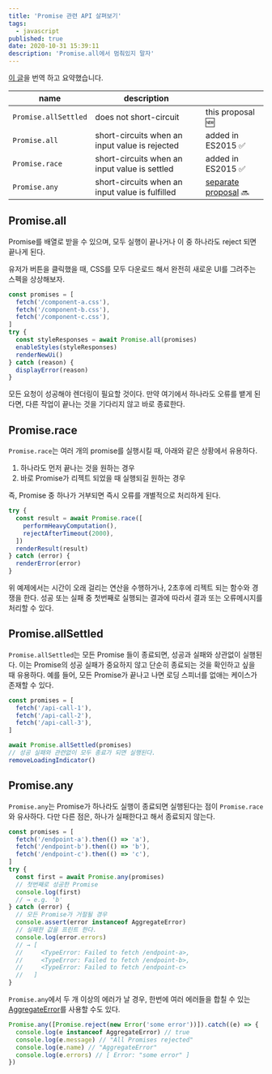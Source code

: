 ```yaml
---
title: 'Promise 관련 API 살펴보기'
tags:
  - javascript
published: true
date: 2020-10-31 15:39:11
description: 'Promise.all에서 멈춰있지 말자'
---
```


[이 글](https://v8.dev/features/promise-combinators)을 번역 하고 요약했습니다.

| name                 | description                                     |                                                                      |
| -------------------- | ----------------------------------------------- | -------------------------------------------------------------------- |
| `Promise.allSettled` | does not short-circuit                          | this proposal 🆕                                                     |
| `Promise.all`        | short-circuits when an input value is rejected  | added in ES2015 ✅                                                   |
| `Promise.race`       | short-circuits when an input value is settled   | added in ES2015 ✅                                                   |
| `Promise.any`        | short-circuits when an input value is fulfilled | [separate proposal](https://github.com/tc39/proposal-promise-any) 🔜 |

## Promise.all

Promise를 배열로 받을 수 있으며, 모두 실행이 끝나거나 이 중 하나라도 reject 되면 끝나게 된다.

유저가 버튼을 클릭했을 때, CSS를 모두 다운로드 해서 완전히 새로운 UI를 그려주는 스펙을 상상해보자.

```javascript
const promises = [
  fetch('/component-a.css'),
  fetch('/component-b.css'),
  fetch('/component-c.css'),
]
try {
  const styleResponses = await Promise.all(promises)
  enableStyles(styleResponses)
  renderNewUi()
} catch (reason) {
  displayError(reason)
}
```

모든 요청이 성공해야 렌더링이 필요할 것이다. 만약 여기에서 하나라도 오류를 뱉게 된다면, 다른 작업이 끝나는 것을 기다리지 않고 바로 종료한다.

## Promise.race

`Promise.race`는 여러 개의 promise를 실행시킬 때, 아래와 같은 상황에서 유용하다.

1. 하나라도 먼저 끝나는 것을 원하는 경우
2. 바로 Promise가 리젝트 되었을 때 실행되길 원하는 경우

즉, Promise 중 하나가 거부되면 즉시 오류를 개별적으로 처리하게 된다.

```javascript
try {
  const result = await Promise.race([
    performHeavyComputation(),
    rejectAfterTimeout(2000),
  ])
  renderResult(result)
} catch (error) {
  renderError(error)
}
```

위 예제에서는 시간이 오래 걸리는 연산을 수행하거나, 2초후에 리젝트 되는 함수와 경쟁을 한다. 성공 또는 실패 중 첫번째로 실행되는 결과에 따라서 결과 또는 오류메시지를 처리할 수 있다.

## Promise.allSettled

`Promise.allSettled`는 모든 Promise 들이 종료되면, 성공과 실패와 상관없이 실행된다.
이는 Promise의 성공 실패가 중요하지 않고 단순히 종료되는 것을 확인하고 싶을 때 유용하다. 예를 들어, 모든 Promise가 끝나고 나면 로딩 스피너를 없애는 케이스가 존재할 수 있다.

```javascript
const promises = [
  fetch('/api-call-1'),
  fetch('/api-call-2'),
  fetch('/api-call-3'),
]

await Promise.allSettled(promises)
// 성공 실패와 관련없이 모두 종료가 되면 실행된다.
removeLoadingIndicator()
```

## Promise.any

`Promise.any`는 Promise가 하나라도 실행이 종료되면 실행된다는 점이 `Promise.race`와 유사하다. 다만 다른 점은, 하나가 실패한다고 해서 종료되지 않는다.

```javascript
const promises = [
  fetch('/endpoint-a').then(() => 'a'),
  fetch('/endpoint-b').then(() => 'b'),
  fetch('/endpoint-c').then(() => 'c'),
]
try {
  const first = await Promise.any(promises)
  // 첫번째로 성공한 Promise
  console.log(first)
  // → e.g. 'b'
} catch (error) {
  // 모든 Promise가 거절될 경우
  console.assert(error instanceof AggregateError)
  // 실패한 값을 프린트 한다.
  console.log(error.errors)
  // → [
  //     <TypeError: Failed to fetch /endpoint-a>,
  //     <TypeError: Failed to fetch /endpoint-b>,
  //     <TypeError: Failed to fetch /endpoint-c>
  //   ]
}
```

`Promise.any`에서 두 개 이상의 에러가 날 경우, 한번에 여러 에러들을 합칠 수 있는 [AggregateError](https://developer.mozilla.org/en-US/docs/Web/JavaScript/Reference/Global_Objects/AggregateError)를 사용할 수도 있다.

```javascript
Promise.any([Promise.reject(new Error('some error'))]).catch((e) => {
  console.log(e instanceof AggregateError) // true
  console.log(e.message) // "All Promises rejected"
  console.log(e.name) // "AggregateError"
  console.log(e.errors) // [ Error: "some error" ]
})
```
